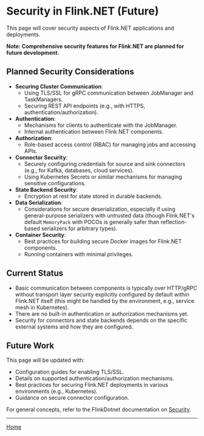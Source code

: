 # Security in Flink.NET (Future)

This page will cover security aspects of Flink.NET applications and deployments.

**Note: Comprehensive security features for Flink.NET are planned for future development.**

## Planned Security Considerations

*   **Securing Cluster Communication**:
    *   Using TLS/SSL for gRPC communication between JobManager and TaskManagers.
    *   Securing REST API endpoints (e.g., with HTTPS, authentication/authorization).
*   **Authentication**:
    *   Mechanisms for clients to authenticate with the JobManager.
    *   Internal authentication between Flink.NET components.
*   **Authorization**:
    *   Role-based access control (RBAC) for managing jobs and accessing APIs.
*   **Connector Security**:
    *   Securely configuring credentials for source and sink connectors (e.g., for Kafka, databases, cloud services).
    *   Using Kubernetes Secrets or similar mechanisms for managing sensitive configurations.
*   **State Backend Security**:
    *   Encryption at rest for state stored in durable backends.
*   **Data Serialization**:
    *   Considerations for secure deserialization, especially if using general-purpose serializers with untrusted data (though Flink.NET's default `MemoryPack` with POCOs is generally safer than reflection-based serializers for arbitrary types).
*   **Container Security**:
    *   Best practices for building secure Docker images for Flink.NET components.
    *   Running containers with minimal privileges.

## Current Status

*   Basic communication between components is typically over HTTP/gRPC without transport layer security explicitly configured by default within Flink.NET itself (this might be handled by the environment, e.g., service mesh in Kubernetes).
*   There are no built-in authentication or authorization mechanisms yet.
*   Security for connectors and state backends depends on the specific external systems and how they are configured.

## Future Work

This page will be updated with:
*   Configuration guides for enabling TLS/SSL.
*   Details on supported authentication/authorization mechanisms.
*   Best practices for securing Flink.NET deployments in various environments (e.g., Kubernetes).
*   Guidance on secure connector configuration.

For general concepts, refer to the FlinkDotnet documentation on [Security](https://nightlies.apache.org/flink/flink-docs-stable/docs/deployment/security/overview/).

---
[Home](https://github.com/devstress/FLINK.NET/blob/main/docs/wiki/Wiki-Structure-Outline.md)
